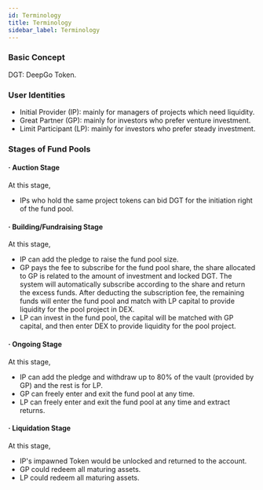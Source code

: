 ```yaml
---
id: Terminology
title: Terminology
sidebar_label: Terminology
---
```


### Basic Concept
DGT: DeepGo Token.
### User Identities

- Initial Provider (IP): mainly for managers of projects which need liquidity. 
- Great Partner (GP): mainly for investors who prefer venture investment. 
- Limit Participant (LP): mainly for investors who prefer steady investment.
### Stages of Fund Pools
#### · Auction Stage
At this stage,

- IPs who hold the same project tokens can bid DGT for the initiation right of the fund pool.
#### · Building/Fundraising Stage
At this stage,

- IP can add the pledge to raise the fund pool size.
- GP pays the fee to subscribe for the fund pool share, the share allocated to GP is related to the amount of investment and locked DGT. The system will automatically subscribe according to the share and return the excess funds. After deducting the subscription fee, the remaining funds will enter the fund pool and match with LP capital to provide liquidity for the pool project in DEX.
- LP can invest in the fund pool, the capital will be matched with GP capital, and then enter DEX to provide liquidity for the pool project.
#### · Ongoing Stage
At this stage,

- IP can add the pledge and withdraw up to 80% of the vault (provided by GP) and the rest is for LP.
- GP can freely enter and exit the fund pool at any time.
- LP can freely enter and exit the fund pool at any time and extract returns.
#### · Liquidation Stage
At this stage,

- IP's impawned Token would be unlocked and returned to the account.
- GP could redeem all maturing assets.
- LP could redeem all maturing assets.
